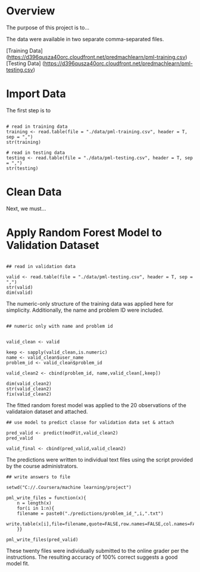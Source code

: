 
# Overview
The purpose of this project is to...

The data were available in two separate comma-separated files.

[Training Data] (https://d396qusza40orc.cloudfront.net/predmachlearn/pml-training.csv)     
[Testing Data] (https://d396qusza40orc.cloudfront.net/predmachlearn/pml-testing.csv)

# Import Data
The first step is to

```

# read in training data 
training <- read.table(file = "./data/pml-training.csv", header = T, sep = ",")
str(training)

# read in testing data
testing <- read.table(file = "./data/pml-testing.csv", header = T, sep = ",")
str(testing)

```


# Clean Data
Next, we must...



# Apply Random Forest Model to Validation Dataset


```

## read in validation data

valid <- read.table(file = "./data/pml-testing.csv", header = T, sep = ",")
str(valid)
dim(valid)
```
The numeric-only structure of the training data was applied here for simplicity.
Additionally, the name and problem ID were included.
```

## numeric only with name and problem id


valid_clean <- valid

keep <- sapply(valid_clean,is.numeric)
name <- valid_clean$user_name
problem_id <- valid_clean$problem_id

valid_clean2 <- cbind(problem_id, name,valid_clean[,keep])

dim(valid_clean2)
str(valid_clean2)
fix(valid_clean2)
```
The fitted random forest model was applied to the 20 observations of the validataion
dataset and attached.

```
## use model to predict classe for validation data set & attach

pred_valid <- predict(modFit,valid_clean2)
pred_valid

valid_final <- cbind(pred_valid,valid_clean2)
```
The predictions were written to individual text files using the script provided by the 
course administrators.
```
## write answers to file

setwd("C://.Coursera/machine learning/project")

pml_write_files = function(x){
	n = length(x)
	for(i in 1:n){
	filename = paste0("./predictions/problem_id_",i,".txt")
 	write.table(x[i],file=filename,quote=FALSE,row.names=FALSE,col.names=FALSE)
	}}

pml_write_files(pred_valid)

```
These twenty files were individually submitted to the online grader per the instructions.
The resulting accuracy of 100% correct suggests a good model fit.







